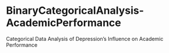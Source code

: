 # BinaryCategoricalAnalysis-AcademicPerformance
Categorical Data Analysis of Depression’s Influence on Academic Performance
